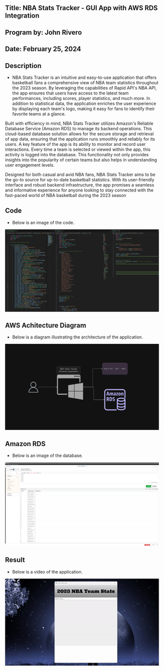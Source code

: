 ## Title: NBA Stats Tracker - GUI App with AWS RDS Integration

## Program by: John Rivero

## Date: February 25, 2024

## Description

-   NBA Stats Tracker is an intuitive and easy-to-use application that offers basketball fans a comprehensive view of NBA team statistics throughout the 2023 season. By leveraging the capabilities of Rapid API's NBA API, the app ensures that users have access to the latest team performances, including scores, player statistics, and much more. In addition to statistical data, the application enriches the user experience by displaying each team's logo, making it easy for fans to identify their favorite teams at a glance.

Built with efficiency in mind, NBA Stats Tracker utilizes Amazon's Reliable Database Service (Amazon RDS) to manage its backend operations. This cloud-based database solution allows for the secure storage and retrieval of app data, ensuring that the application runs smoothly and reliably for its users. A key feature of the app is its ability to monitor and record user interactions. Every time a team is selected or viewed within the app, this activity is logged into the database. This functionality not only provides insights into the popularity of certain teams but also helps in understanding user engagement levels.

Designed for both casual and avid NBA fans, NBA Stats Tracker aims to be the go-to source for up-to-date basketball statistics. With its user-friendly interface and robust backend infrastructure, the app promises a seamless and informative experience for anyone looking to stay connected with the fast-paced world of NBA basketball during the 2023 season

## Code

-   Below is an image of the code.

![Image alt text](image/Code.png)



## AWS Achitecture Diagram

- Below  is a diagram illustrating the architecture of the application.

![Image alt text2](image/Diagram.png)



## Amazon RDS 

-   Below is an image of the database.

![Image alt text3](image/Database.png)


## Result

-   Below is a video of the application.

![Alt text for the GIF](image/Video.gif)